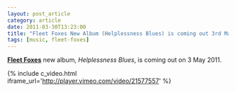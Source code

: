 ```yaml
---
layout: post_article
category: article
date: 2011-03-30T13:23:00
title: "Fleet Foxes New Album (Helplessness Blues) is coming out 3rd May, 2011"
tags: [music, fleet-foxes]
---
```


**[Fleet Foxes](http://www.fleetfoxes.com/)** new album, *Helplessness Blues*, is coming out on 3 May 2011.

{% include c_video.html iframe_url='http://player.vimeo.com/video/21577557' %}
